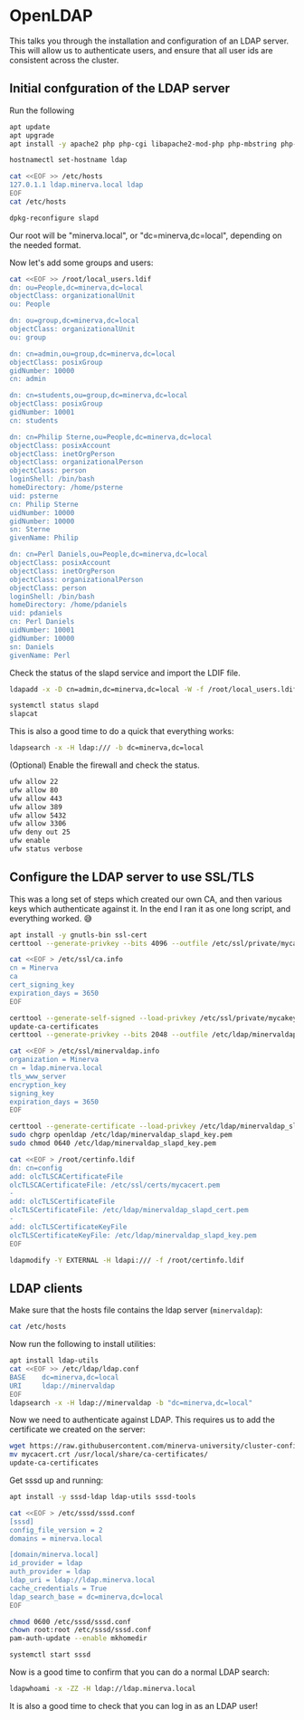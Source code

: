 # OpenLDAP
This talks you through the installation and configuration of an LDAP server. 
This will allow us to authenticate users, and ensure that all user ids are consistent across the cluster.

## Initial confguration of the LDAP server
Run the following
```bash
apt update
apt upgrade
apt install -y apache2 php php-cgi libapache2-mod-php php-mbstring php-common php-pear slapd ldap-utils ldap-account-manager 

hostnamectl set-hostname ldap

cat <<EOF >> /etc/hosts
127.0.1.1 ldap.minerva.local ldap
EOF
cat /etc/hosts

dpkg-reconfigure slapd
```
Our root will be "minerva.local", or "dc=minerva,dc=local", depending on the needed format.


Now let's add some groups and users:
```bash
cat <<EOF >> /root/local_users.ldif
dn: ou=People,dc=minerva,dc=local
objectClass: organizationalUnit
ou: People

dn: ou=group,dc=minerva,dc=local
objectClass: organizationalUnit
ou: group

dn: cn=admin,ou=group,dc=minerva,dc=local
objectClass: posixGroup
gidNumber: 10000
cn: admin

dn: cn=students,ou=group,dc=minerva,dc=local
objectClass: posixGroup
gidNumber: 10001
cn: students

dn: cn=Philip Sterne,ou=People,dc=minerva,dc=local
objectClass: posixAccount
objectClass: inetOrgPerson
objectClass: organizationalPerson
objectClass: person
loginShell: /bin/bash
homeDirectory: /home/psterne
uid: psterne
cn: Philip Sterne
uidNumber: 10000
gidNumber: 10000
sn: Sterne
givenName: Philip

dn: cn=Perl Daniels,ou=People,dc=minerva,dc=local
objectClass: posixAccount
objectClass: inetOrgPerson
objectClass: organizationalPerson
objectClass: person
loginShell: /bin/bash
homeDirectory: /home/pdaniels
uid: pdaniels
cn: Perl Daniels
uidNumber: 10001
gidNumber: 10000
sn: Daniels
givenName: Perl
```

Check the status of the slapd service and import the LDIF file.
```bash
ldapadd -x -D cn=admin,dc=minerva,dc=local -W -f /root/local_users.ldif

systemctl status slapd
slapcat
```

This is also a good time to do a quick that everything works:
```bash
ldapsearch -x -H ldap:/// -b dc=minerva,dc=local
```

(Optional) Enable the firewall and check the status.
```bash
ufw allow 22
ufw allow 80
ufw allow 443
ufw allow 389
ufw allow 5432
ufw allow 3306
ufw deny out 25
ufw enable
ufw status verbose
```


## Configure the LDAP server to use SSL/TLS
This was a long set of steps which created our own CA, and then various keys which authenticate against it. 
In the end I ran it as one long script, and everything worked. 😅

```bash
apt install -y gnutls-bin ssl-cert
certtool --generate-privkey --bits 4096 --outfile /etc/ssl/private/mycakey.pem

cat <<EOF > /etc/ssl/ca.info
cn = Minerva
ca
cert_signing_key
expiration_days = 3650
EOF

certtool --generate-self-signed --load-privkey /etc/ssl/private/mycakey.pem --template /etc/ssl/ca.info --outfile /usr/local/share/ca-certificates/mycacert.crt
update-ca-certificates
certtool --generate-privkey --bits 2048 --outfile /etc/ldap/minervaldap_slapd_key.pem

cat <<EOF > /etc/ssl/minervaldap.info
organization = Minerva
cn = ldap.minerva.local
tls_www_server
encryption_key
signing_key
expiration_days = 3650
EOF

certtool --generate-certificate --load-privkey /etc/ldap/minervaldap_slapd_key.pem --load-ca-certificate /etc/ssl/certs/mycacert.pem --load-ca-privkey /etc/ssl/private/mycakey.pem --template /etc/ssl/minervaldap.info --outfile /etc/ldap/minervaldap_slapd_cert.pem 
sudo chgrp openldap /etc/ldap/minervaldap_slapd_key.pem 
sudo chmod 0640 /etc/ldap/minervaldap_slapd_key.pem 

cat <<EOF > /root/certinfo.ldif
dn: cn=config
add: olcTLSCACertificateFile
olcTLSCACertificateFile: /etc/ssl/certs/mycacert.pem
-
add: olcTLSCertificateFile
olcTLSCertificateFile: /etc/ldap/minervaldap_slapd_cert.pem
-
add: olcTLSCertificateKeyFile
olcTLSCertificateKeyFile: /etc/ldap/minervaldap_slapd_key.pem
EOF

ldapmodify -Y EXTERNAL -H ldapi:/// -f /root/certinfo.ldif
```


## LDAP clients

Make sure that the hosts file contains the ldap server (`minervaldap`):
```bash
cat /etc/hosts
```
Now run the following to install utilities:
```bash
apt install ldap-utils
cat <<EOF >> /etc/ldap/ldap.conf
BASE    dc=minerva,dc=local
URI     ldap://minervaldap
EOF
ldapsearch -x -H ldap://minervaldap -b "dc=minerva,dc=local"
```
Now we need to authenticate against LDAP. This requires us to add the certificate we created on the server:
```bash
wget https://raw.githubusercontent.com/minerva-university/cluster-config/main/mycacert.crt
mv mycacert.crt /usr/local/share/ca-certificates/
update-ca-certificates
```
Get sssd up and running:
```bash
apt install -y sssd-ldap ldap-utils sssd-tools

cat <<EOF > /etc/sssd/sssd.conf
[sssd]
config_file_version = 2
domains = minerva.local

[domain/minerva.local]
id_provider = ldap
auth_provider = ldap
ldap_uri = ldap://ldap.minerva.local
cache_credentials = True
ldap_search_base = dc=minerva,dc=local
EOF

chmod 0600 /etc/sssd/sssd.conf
chown root:root /etc/sssd/sssd.conf
pam-auth-update --enable mkhomedir

systemctl start sssd
```

Now is a good time to confirm that you can do a normal LDAP search:
```bash
ldapwhoami -x -ZZ -H ldap://ldap.minerva.local
```
It is also a good time to check that you can log in as an LDAP user!





